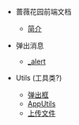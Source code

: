 * 蔷薇花园前端文档
  *  [简介](README.md)

* 弹出消息
  * [_alert](md/alert/_alert.md)

* Utils (工具类?)

  * [弹出框](md/utils/sync.md)
  * [AppUtils](md/utils/AppUtils.md)
  * [上传文件](md/utils/uploadImg.md)

